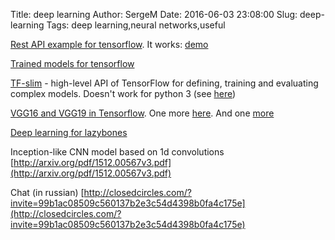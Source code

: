 Title: deep learning 
Author: SergeM
Date: 2016-06-03 23:08:00
Slug: deep-learning
Tags: deep learning,neural networks,useful


[Rest API example for tensorflow](https://github.com/sugyan/tensorflow-mnist). It works: [demo](https://tensorflow-mnist.herokuapp.com/)

[Trained models for tensorflow](https://deepdetect.com/models/tf/)

[TF-slim](https://github.com/tensorflow/models/tree/master/slim) -  high-level API of TensorFlow  for defining, training and evaluating complex models. Doesn't work for python 3 (see [here](https://github.com/tensorflow/models/issues/1436))

[VGG16 and VGG19 in Tensorflow](https://github.com/machrisaa/tensorflow-vgg). One more [here](https://github.com/huyng/tensorflow-vgg). And one [more](https://github.com/ry/tensorflow-vgg16)

[Deep learning for lazybones](http://oduerr.github.io/blog/2016/04/06/Deep-Learning_for_lazybones)

Inception-like CNN model based on 1d convolutions [http://arxiv.org/pdf/1512.00567v3.pdf](http://arxiv.org/pdf/1512.00567v3.pdf)

Chat (in russian) [http://closedcircles.com/?invite=99b1ac08509c560137b2e3c54d4398b0fa4c175e](http://closedcircles.com/?invite=99b1ac08509c560137b2e3c54d4398b0fa4c175e)
